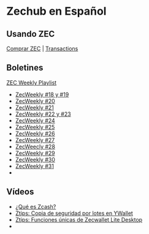 # Zechub en Español

## Usando ZEC

[Comprar ZEC](https://github.com/ZecHub/zechub/blob/main/site/zechubglobal/zcashesp/usandozec/buyingzec.md) | [Transactions](https://github.com/ZecHub/zechub/blob/main/site/zechubglobal/zcashesp/usandozec/transactions.md)

## Boletines

[ZEC Weekly Playlist](https://youtube.com/playlist?list=PLS1AXjs9aPyJxKPkArltDjZi7Z8O_KOse)

* [ZecWeekly #18 y #19](https://youtu.be/Vd532u3TMGU)
* [ZecWeekly #20](https://youtu.be/TFssHz9ETuE)
* [ZecWeekly #21](https://youtu.be/lpM5ucxNXJE)
* [ZecWeekly #22 y #23](https://youtu.be/-QYQ7RrjF24)
* [ZecWeekly #24](https://youtu.be/rZlK954pzZ0)
* [ZecWeekly #25](https://youtu.be/i4BPsVxJlPM)
* [ZecWeekly #26](https://youtu.be/h9FNf1FrD_M)
* [ZecWeekly #27](https://youtu.be/e26lOtQKiD0)
* [ZecWeecly #28](https://youtu.be/601ejQGYs14)
* [ZecWeekly #29](https://youtu.be/sWsvCvrxsYw)
* [ZecWeekly #30](https://youtu.be/f5-Gx5uAN-8)
* [ZecWeekly #31](https://youtu.be/g9xy2OGUNpg)
* 


## Vídeos

* [¿Qué es Zcash?](https://youtu.be/QRr4uQy-LP4)
* [Ztips: Copia de seguridad por lotes en YWallet](https://youtu.be/n3oJqwHsng4)
* [Ztips: Funciones únicas de Zecwallet Lite Desktop](https://youtu.be/yrejn2Som5E)
* 
